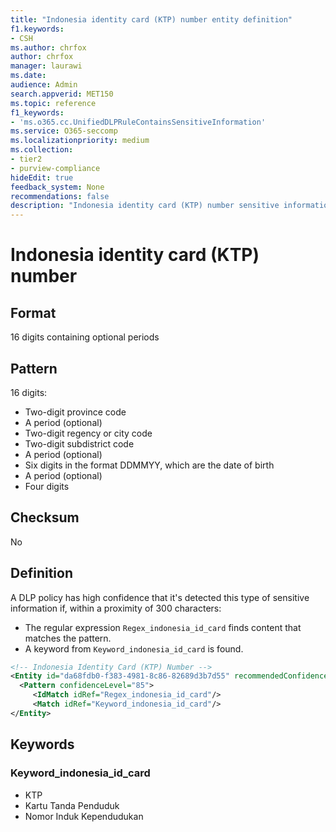 ```yaml
---
title: "Indonesia identity card (KTP) number entity definition"
f1.keywords:
- CSH
ms.author: chrfox
author: chrfox
manager: laurawi
ms.date:
audience: Admin
search.appverid: MET150
ms.topic: reference
f1_keywords:
- 'ms.o365.cc.UnifiedDLPRuleContainsSensitiveInformation'
ms.service: O365-seccomp
ms.localizationpriority: medium
ms.collection:
- tier2
- purview-compliance
hideEdit: true
feedback_system: None
recommendations: false
description: "Indonesia identity card (KTP) number sensitive information type entity definition."
---
```


# Indonesia identity card (KTP) number

## Format

16 digits containing optional periods

## Pattern

16 digits:

- Two-digit province code
- A period (optional)
- Two-digit regency or city code
- Two-digit subdistrict code
- A period (optional)
- Six digits in the format DDMMYY, which are the date of birth
- A period (optional)
- Four digits

## Checksum

No

## Definition

A DLP policy has high confidence that it's detected this type of sensitive information if, within a proximity of 300 characters:

- The regular expression `Regex_indonesia_id_card` finds content that matches the pattern.
- A keyword from `Keyword_indonesia_id_card` is found.

```xml
<!-- Indonesia Identity Card (KTP) Number -->
<Entity id="da68fdb0-f383-4981-8c86-82689d3b7d55" recommendedConfidence="85" patternsProximity="300">
  <Pattern confidenceLevel="85">
     <IdMatch idRef="Regex_indonesia_id_card"/>
     <Match idRef="Keyword_indonesia_id_card"/>
</Entity>
```

## Keywords

### Keyword_indonesia_id_card

- KTP
- Kartu Tanda Penduduk
- Nomor Induk Kependudukan